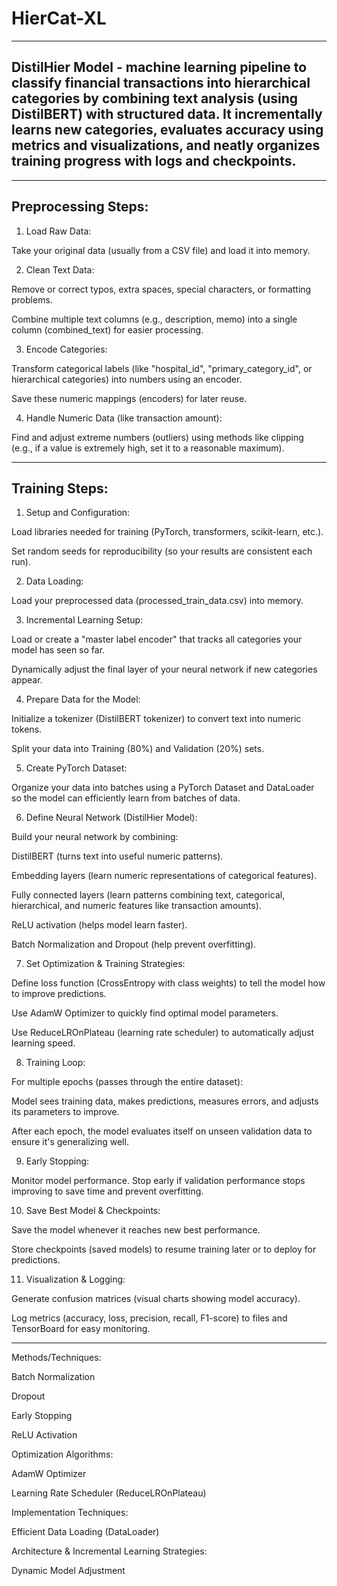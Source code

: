 # HierCat-XL
------------------------------------------------

## DistilHier Model - machine learning pipeline to classify financial transactions into hierarchical categories by combining text analysis (using DistilBERT) with structured data. It incrementally learns new categories, evaluates accuracy using metrics and visualizations, and neatly organizes training progress with logs and checkpoints.

------------------------------------------------
Preprocessing Steps:
------------------------------------------------

1. Load Raw Data:

  Take your original data (usually from a CSV file) and load it into memory.

2. Clean Text Data:

  Remove or correct typos, extra spaces, special characters, or formatting problems.

  Combine multiple text columns (e.g., description, memo) into a single column (combined_text) for easier processing.

3. Encode Categories:

  Transform categorical labels (like "hospital_id", "primary_category_id", or hierarchical categories) into numbers using an encoder.

  Save these numeric mappings (encoders) for later reuse.

4. Handle Numeric Data (like transaction amount):

  Find and adjust extreme numbers (outliers) using methods like clipping (e.g., if a value is extremely high, set it to a reasonable maximum).

------------------------------------------------
Training Steps:
------------------------------------------------

1. Setup and Configuration:

  Load libraries needed for training (PyTorch, transformers, scikit-learn, etc.).

  Set random seeds for reproducibility (so your results are consistent each run).

2. Data Loading:

  Load your preprocessed data (processed_train_data.csv) into memory.

3. Incremental Learning Setup:

  Load or create a "master label encoder" that tracks all categories your model has seen so far.

  Dynamically adjust the final layer of your neural network if new categories appear.

4. Prepare Data for the Model:

  Initialize a tokenizer (DistilBERT tokenizer) to convert text into numeric tokens.

  Split your data into Training (80%) and Validation (20%) sets.

5. Create PyTorch Dataset:

  Organize your data into batches using a PyTorch Dataset and DataLoader so the model can efficiently learn from batches of data.

6. Define Neural Network (DistilHier Model):

  Build your neural network by combining:

  DistilBERT (turns text into useful numeric patterns).

  Embedding layers (learn numeric representations of categorical features).

  Fully connected layers (learn patterns combining text, categorical, hierarchical, and numeric features like transaction amounts).

  ReLU activation (helps model learn faster).

  Batch Normalization and Dropout (help prevent overfitting).

7. Set Optimization & Training Strategies:

  Define loss function (CrossEntropy with class weights) to tell the model how to improve predictions.

  Use AdamW Optimizer to quickly find optimal model parameters.

  Use ReduceLROnPlateau (learning rate scheduler) to automatically adjust learning speed.

8. Training Loop:

  For multiple epochs (passes through the entire dataset):

  Model sees training data, makes predictions, measures errors, and adjusts its parameters to improve.

  After each epoch, the model evaluates itself on unseen validation data to ensure it's generalizing well.

9. Early Stopping:

  Monitor model performance. Stop early if validation performance stops improving to save time and prevent overfitting.

10. Save Best Model & Checkpoints:

  Save the model whenever it reaches new best performance.

  Store checkpoints (saved models) to resume training later or to deploy for predictions.

11. Visualization & Logging:

  Generate confusion matrices (visual charts showing model accuracy).

  Log metrics (accuracy, loss, precision, recall, F1-score) to files and TensorBoard for easy monitoring.

------------------------------------------------

Methods/Techniques:

Batch Normalization

Dropout

Early Stopping

ReLU Activation

Optimization Algorithms:

AdamW Optimizer

Learning Rate Scheduler (ReduceLROnPlateau)

Implementation Techniques:

Efficient Data Loading (DataLoader)

Architecture & Incremental Learning Strategies:

Dynamic Model Adjustment
